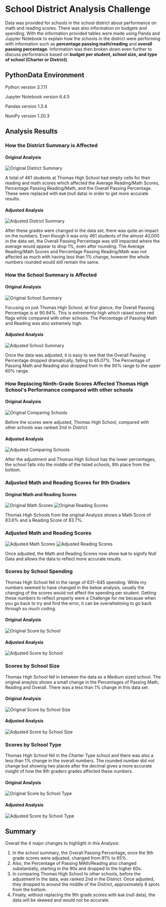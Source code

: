 # School District Analysis Challenge
Data was provided for schools in the school district about performance on math and reading scores. There was also information on budgets and spending. With the information provided tables were made using Panda and Jupyter Notebook to explain how the schools in the district were performing with information such as **percentage passing math/reading** and **overall passing percentage**. Information was then broken down even further to discuss performance based on **budget per student, school size, and type of school (Charter or District)**. 

## PythonData Environment
Python version 3.7.11

Jupyter Notebook version 6.4.5

Pandas version 1.3.4

NumPy version 1.20.3

## Analysis Results

### How the District Summary is Affected
#### Original Analysis
![Original District Summary](Resources/District_Summary_Original.png)

A total of 461 students at Thomas High School had empty cells for their reading and math scores which affected the Average Reading/Math Scores, Percentage Passing Reading/Math, and the Overall Passing Percentage. These were replaced with `NaN` (null data) in order to get more accurate results.

#### Adjusted Analysis
![Adjusted District Summary](Resources/District_Summary_Adjusted.png)

After these grades were changed in the data set, there was quite an impact on the numbers. Even though it was only 461 students of the almost 40,000 in the data set, the Overall Passing Percentage was still impacted where the average would appear to drop 1%, even after rounding. The Average Reading/Math Scores and Percentage Passing Reading/Math was not affected as much with having less than 1% change, however the whole numbers rounded would still remain the same.

### How the School Summary is Affected
#### Original Analysis
![Original School Summary](Resources/School_Summary_Original.png)

Focusing on just Thomas High School, at first glance, the Overall Passing Percentage is at 90.94%. This is extrememly high which raised some red flags while compared with other schools. The Percentage of Passing Math and Reading was also extremely high. 

#### Adjusted Analysis
![Adjusted School Summary](Resources/School_Summary_Adjusted.png)

Once the data was adjusted, it is easy to see that the Overall Passing Percentage dropped dramatically, falling to 65.07%. The Percentage of Passing Math and Reading also dropped from in the 90% range to the upper 60% range.

### How Replacing Ninth-Grade Scores Affected Thomas High School's Performance compared with other schools
#### Original Analysis
![Original Comparing Schools](Resources/9th_Scores_Original.png)

Before the scores were adjusted, Thomas High School, compared with other schools was ranked 2nd in District.

#### Adjusted Analysis
![Adjusted Comparing Schools](Resources/9th_Scores_Adjusted.png)

After the adjustment and Thomas High School has the lower percentages, the school falls into the middle of the listed schools, 8th place from the bottom.

### Adjusted Math and Reading Scores for 9th Graders
#### Original Math and Reading Scores
![Original Math Scores](Resources/Math_Scores_Original.png)
![Original Reading Scores](Resources/Reading_Scores_Original.png)

Thomas High Schools from the original Analysis shows a Math Score of 83.6% and a Reading Score of 83.7%.

### Adjusted Math and Reading Scores
![Adjusted Math Scores](Resources/Math_Scores_Adjusted.png)
![Adjusted Reading Scores](Resources/Reading_Scores_Adjusted.png)

Once adjusted, the Math and Reading Scores now show `NaN` to signify Null Data and allows the data to reflect more accurate results.

### Scores by School Spending
Thomas High School fell in the range of $631-$645 spending. While my numbers seemed to have changed in the below analysis, usually the changing of the scores would not affect the spending per student. Getting these numbers to reflect properly were a Challenge for me because when you go back to try and find the error, it can be overwhelming to go back through so much coding.

#### Original Analysis
![Original Score by School](Resources/Spending_Summary_Original.png)

#### Adjusted Analysis
![Adjusted Score by School](Resources/Spending_Summary_Adjusted.png)


### Scores by School Size
Thomas High School fell in between the data as a Medium sized school. The original anaylsis shows a small change in the Percentages of Passing Math, Reading and Overall. There was a less than 1% change in this data set.

#### Original Analysis
![Original Score by School Size](Resources/Scores_School_Size_Original.png)

#### Adjusted Analysis
![Adjusted Score by School Size](Resources/Scores_School_Size_Adjusted.png)


### Scores by School Type
Thomas High School fell in the Charter Type school and there was also a less than 1% change in the overall numbers. The rounded number did not change but showing two places after the decimal gives a more accurate insight of how the 9th graders grades affected these numbers.

#### Original Analysis
![Original Score by School Type](Resources/Scores_School_Type_Original.png)

#### Adjusted Analysis
![Adjusted Score by School Type](Resources/Scores_School_Type_Adjusted.png)


## Summary
Overall the 4 major changes to highlight in this Analysis:
1. In the school summary, the Overall Passing Percentage, once the 9th grade scores were adjusted, changed from 91% to 65%.
2. Also, the Percentage of Passing MAth/Reading also changed substantially, starting in the 90s and dropped to the higher 60s.
3. In comparing Thomas High School to other schools, before the adjustment in the data, was ranked 2nd in the District. Once adjusted, they dropped to around the middle of the District, approximately 8 spots from the bottom.
4. Finally, without replacing the 9th grade scores with `NaN` (null data), the data will be skewed and would not be accurate.
